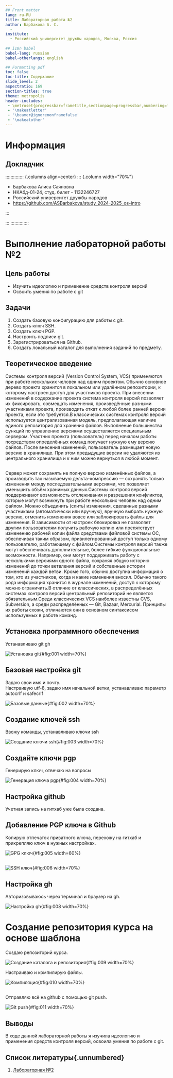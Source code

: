 ```yaml
---
## Front matter
lang: ru-RU
title: Лабораторная работа №2
author: Барбакова А. С.
  - 
institute:
  - Российский университет дружбы народов, Москва, Россия
  
## i18n babel
babel-lang: russian
babel-otherlangs: english

## Formatting pdf
toc: false
toc-title: Содержание
slide_level: 2
aspectratio: 169
section-titles: true
theme: metropolis
header-includes:
 - \metroset{progressbar=frametitle,sectionpage=progressbar,numbering=fraction}
 - '\makeatletter'
 - '\beamer@ignorenonframefalse'
 - '\makeatother'
---
```


# Информация

## Докладчик

:::::::::::::: {.columns align=center}
::: {.column width="70%"}

  * Барбакова Алиса Саяновна
  * НКАбд-01-24, студ. билет - 1132246727
  * Российский университет дружбы народов
  * https://github.com/ASBarbakova/study_2024-2025_os-intro

:::

:::
::::::::::::::

# Выполнение лабораторной работы №2

## Цель работы

- Изучить идеологию и применение средств контроля версий  
- Освоить умения по работе с git

## Задачи

1. Создать базовую конфигурацию для работы с git.  
2. Создать ключ SSH.  
3. Создать ключ PGP.  
4. Настроить подписи git.  
5. Зарегистрироваться на Github.  
6. Создать локальный каталог для выполнения заданий по предмету.  

## Теоретическое введение

Системы контроля версий (Version Control System, VCS) применяются при работе нескольких человек над одним проектом. Обычно основное дерево проекта хранится в локальном или удалённом репозитории, к которому настроен доступ для участников проекта. При внесении изменений в содержание проекта система контроля версий позволяет их фиксировать, совмещать изменения, произведённые разными участниками проекта, производить откат к любой более ранней версии проекта, если это требуется.В классических системах контроля версий используется централизованная модель, предполагающая наличие единого репозитория для хранения файлов. Выполнение большинства функций по управлению версиями осуществляется специальным сервером. Участник проекта (пользователь) перед началом работы посредством определённых команд получает нужную ему версию файлов. После внесения изменений, пользователь размещает новую версию в хранилище. При этом предыдущие версии не удаляются из центрального хранилища и к ним можно вернуться в любой момент. 

##

Сервер может сохранять не полную версию изменённых файлов, а производить так называемую дельта-компрессию — сохранять только изменения между последовательными версиями, что позволяет уменьшить объём хранимых данных.Системы контроля версий поддерживают возможность отслеживания и разрешения конфликтов, которые могут возникнуть при работе нескольких человек над одним файлом. Можно объединить (слить) изменения, сделанные разными участниками (автоматически или вручную), вручную выбрать нужную версию, отменить изменения вовсе или заблокировать файлы для изменения. В зависимости от настроек блокировка не позволяет другим пользователям получить рабочую копию или препятствует изменению рабочей копии файла средствами файловой системы ОС, обеспечивая таким образом, привилегированный доступ только одному пользователю, работающему с файлом.Системы контроля версий также могут обеспечивать дополнительные, более гибкие функциональные возможности. Например, они могут поддерживать работу с несколькими версиями одного файла, сохраняя общую историю изменений до точки ветвления версий и
собственные истории изменений каждой ветви. Кроме того, обычно доступна информация о том, кто из участников, когда и какие изменения вносил. Обычно такого рода информация хранится в журнале изменений, доступ к которому можно ограничить.В отличие от классических, в распределённых системах контроля версий центральный репозиторий не является обязательным.Среди классических VCS наиболее известны CVS, Subversion, а среди распределённых — Git, Bazaar, Mercurial. Принципы их работы схожи, отличаются они в основном синтаксисом используемых в работе команд. 

## Установка программного обеспечения

Устанавливаю git gh

![Установка git](image/1.jpg){#fig:001 width=70%}

## Базовая настройка git

Задаю свои имя и почту.  
Настраивую utf-8, задаю имя начальной ветки, 
устанавливаю параметр autocrlf и safecrlf

![Базовые данные](image/2.jpg){#fig:002 width=70%}

## Создание ключей ssh

Ввожу команды, устанавливаю ключи ssh

![Создание ключи ssh](image/3.jpg){#fig:003 width=70%}

## Создайте ключи pgp

Генерирую ключ, отвечаю на вопросы

![Генерация ключа pgp](image/4.jpg){#fig:004 width=70%} 

## Настройка github

Учетная запись на гитхаб уже была создана.

## Добавление PGP ключа в Github

Копирую отпечаток приватного ключа, перехожу на гитхаб и прикрепляю ключ в нужных настройках.

![GPG ключ](image/5.jpg){#fig:005 width=60%}

## 

![SSH ключ](image/6.jpg){#fig:006 width=70%}

## Настройка gh

Авторизовываюсь через терминал и браузер на gh.

![Настройка gh](image/8.jpg){#fig:008 width=70%}

# Создание репозитория курса на основе шаблона

Создаю репозиторий курса.

![Создание каталога и репозитория](image/9.jpg){#fig:009 width=70%}

Настраиваю и компилирую файлы.

![Компиляция](image/10.jpg){#fig:010 width=70%}

## 

Отправляю всё на github с помощью git push.

![Git push](image/11.jpg){#fig:011 width=70%}

## Выводы
В ходе данной лабораторной работы я изучила идеологию и применения средств контроля версий, освоила умения по работе с git.

## Список литературы{.unnumbered}

1. [Лабораторная №2](https://esystem.rudn.ru/mod/page/view.php?id=1224371#org32d97ca)
